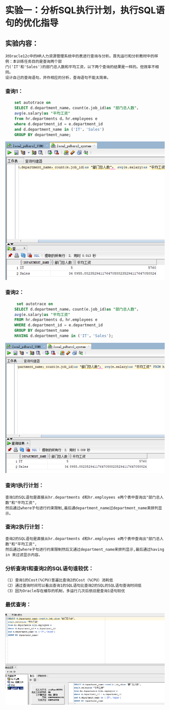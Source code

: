 # 实验一：分析SQL执行计划，执行SQL语句的优化指导

## 实验内容：
	对Oracle12c中的HR人力资源管理系统中的表进行查询与分析。首先运行和分析教材中的样例：本训练任务目的是查询两个部
	门('IT'和'Sales')的部门总人数和平均工资，以下两个查询的结果是一样的。但效率不相同。
	设计自己的查询语句，并作相应的分析，查询语句不能太简单。

### 查询1：
```SQL
	set autotrace on
   	SELECT d.department_name，count(e.job_id)as "部门总人数"，
	avg(e.salary)as "平均工资"
	from hr.departments d，hr.employees e
	where d.department_id = e.department_id
	and d.department_name in ('IT'，'Sales')
	GROUP BY department_name;
```
![image](https://github.com/snowball1998/Oracle/blob/master/test1/1.png)
### 查询2：
```SQL
	 set autotrace on
	SELECT d.department_name，count(e.job_id)as "部门总人数"，
	avg(e.salary)as "平均工资"
	FROM hr.departments d，hr.employees e
	WHERE d.department_id = e.department_id
	GROUP BY department_name
	HAVING d.department_name in ('IT'，'Sales');
```
![image](https://github.com/snowball1998/Oracle/blob/master/test1/2.png)
### 查询1执行计划：
	查询1的SQL语句是直接从hr.departments d和hr.employees e两个表中查询出"部门总人数"和"平均工资",
	然后通过where子句进行约束限制,最后通department_name过department_name来排列显示。
### 查询2执行计划：
	查询2的SQL语句是直接从hr.departments d和hr.employees e两个表中查询出"部门总人数"和"平均工资",
	然后通过where子句进行约束限制然后又通过department_name来排列显示,最后通过having in 来过滤显示内容。
### 分析查询1和查询2的SQL语句谁较优： 
	（1）查询1的Cost(%CPU)普遍比查询2的Cost（%CPU）消耗低
	（2）通过查询时间可以看出查询1的SQL语句比查询2的SQL的SQL语句查询时间低
	（3）因为Oracle存在缓存的机制，多运行几次后依旧是查询1语句较优    	
				
### 最优查询：	

![image](https://github.com/snowball1998/Oracle/blob/master/test1/3.png)
				     	


